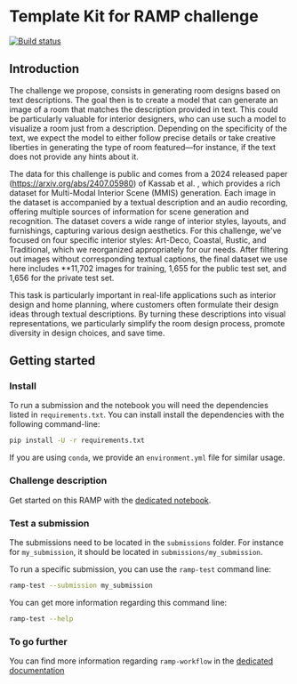 # Template Kit for RAMP challenge

[![Build status](https://github.com/ramp-kits/template-kit/actions/workflows/test.yml/badge.svg)](https://github.com/ramp-kits/template-kit/actions/workflows/test.yml)

## Introduction

The challenge we propose, consists in generating room designs based on text descriptions. The goal then is to create a model that can generate an image of a room that matches the description provided in text. This could be particularly valuable for interior designers, who can use such a model to visualize a room just from a description. Depending on the specificity of the text, we expect the model to either follow precise details or take creative liberties in generating the type of room featured—for instance, if the text does not provide any hints about it.  

 The data for this challenge is public and comes from a 2024 released paper (https://arxiv.org/abs/2407.05980) of Kassab et al. , which provides a rich dataset for Multi-Modal Interior Scene (MMIS) generation. Each image in the dataset is accompanied by a textual description and an audio recording, offering multiple sources of information for scene generation and recognition. The dataset covers a wide range of interior styles, layouts, and furnishings, capturing various design aesthetics. For this challenge, we've focused on four specific interior styles: Art-Deco, Coastal, Rustic, and Traditional, which we reorganized appropriately for our needs. After filtering out images without corresponding textual captions, the final dataset we use here includes **11,702 images for training, 1,655 for the public test set, and 1,656 for the private test set. 

This task is particularly important in real-life applications such as interior design and home planning, where customers often formulate their design ideas through textual descriptions. By turning these descriptions into visual representations, we particularly simplify the room design process, promote diversity in design choices, and save time.



## Getting started

### Install

To run a submission and the notebook you will need the dependencies listed
in `requirements.txt`. You can install install the dependencies with the
following command-line:

```bash
pip install -U -r requirements.txt
```

If you are using `conda`, we provide an `environment.yml` file for similar
usage.

### Challenge description

Get started on this RAMP with the
[dedicated notebook](template_starting_kit.ipynb).

### Test a submission

The submissions need to be located in the `submissions` folder. For instance
for `my_submission`, it should be located in `submissions/my_submission`.

To run a specific submission, you can use the `ramp-test` command line:

```bash
ramp-test --submission my_submission
```

You can get more information regarding this command line:

```bash
ramp-test --help
```

### To go further

You can find more information regarding `ramp-workflow` in the
[dedicated documentation](https://paris-saclay-cds.github.io/ramp-docs/ramp-workflow/stable/using_kits.html)
